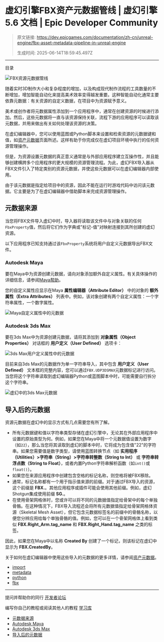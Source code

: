 # 虚幻引擎FBX资产元数据管线 | 虚幻引擎 5.6 文档 | Epic Developer Community

> 原文链接: https://dev.epicgames.com/documentation/zh-cn/unreal-engine/fbx-asset-metadata-pipeline-in-unreal-engine
> 
> 生成时间: 2025-06-14T18:59:45.497Z

---

目录

![FBX资源元数据管线](https://dev.epicgames.com/community/api/documentation/image/612d8588-9adc-4a54-8628-70d150652fed?resizing_type=fill&width=1920&height=335)

随着实时3D制作大小和复杂程度的增加，以及构成现代制作流程的工具数量的不断增加，增加智能自动化来提高美术效率变得越发重要。这种智能自动化通常主要依靠元数据：有关资源的自定义数据，在项目中为资源赋予意义。

美术或创作者将元数据属性添加到一个应用程序中，通常在创建资源的时候进行添加。然后，这些元数据将一直与该资源保持关联，流程下游的应用程序可以读取该元数据，并用来做出有关如何处理该资源的决策。

在虚幻编辑器中，您可以使用蓝图或Python脚本来设置和检索资源的元数据键和值，如[资产元数据](/documentation/zh-cn/unreal-engine/asset-metadata-in-unreal-engine)页面所述。这样有助于你完成仅在虚幻项目环境中执行的任何资源管理操作。

但是，为资源设置元数据的真正意义通常是与外部应用程序建立互操作性，并且能够创建横跨多个应用程序的更大规模的资源管理流程。为此，虚幻FBX导入器从FBX文件引入了特定类别的资源元数据，并使这些元数据可以在虚幻编辑器内部使用。

由于该元数据是指定给项目中的资源，因此不能在运行时游戏代码中访问该元数据。它主要是为了在虚幻编辑器中借助脚本来完成资源管理操作。

## 元数据来源

当您将FBX文件导入虚幻中时，导入器将读取该文件中与对象关联的任何`FbxProperty`值，然后将它们作为字典或"标记-值"对映射连接到其所创建的虚幻资源。

以下应用程序已知支持通过该`FbxProperty`系统将用户自定义元数据导出FBX文件。

### Autodesk Maya

要在Maya中为资源创建元数据，请向对象添加额外自定义属性。有关具体操作的详细信息，请参阅[Maya帮助](http://help.autodesk.com/view/MAYAUL/2018/ENU/?guid=GUID-C7385EC4-74E1-4F6E-8C9D-60F5CCDA7994)。

您的自定义属性应显示在Maya **属性编辑器（Attribute Editor）** 中的对象的 **额外属性（Extra Attributes）** 列表中。例如，该对象创建有两个自定义属性：一个字符串属性，一个数字属性。

![Maya自定义属性中的元数据](https://d1iv7db44yhgxn.cloudfront.net/documentation/images/c954b2c9-da32-4b66-b428-21d6cf542faa/fbx-metadata-maya-custom-attribute.png "Metadata in Maya Custom Attributes")

### Autodesk 3ds Max

要在3ds Max中为资源创建元数据，请将其添加到 **对象属性（Object Properties）** 对话框的 **用户定义（User Defined）** 选项卡：

![3ds Max用户定义属性中的元数据](https://d1iv7db44yhgxn.cloudfront.net/documentation/images/8f00cc49-b603-4dcf-915b-8efc2fb40a25/3ds-max-user-defined-properties.png "Metadata in 3ds Max User Defined Properties")

目前来自3ds Max的元数据作为单一字符串导入，其中包含 **用户定义（User Defined）** 文本框的完整内容，您可以通过`FBX.UDP3DSMAX`元数据标记进行访问。当您将这个字符串读取到虚幻编辑器Python或蓝图脚本中时，可能需要自行拆分这个字符串。

![虚幻中的3ds Max元数据](https://d1iv7db44yhgxn.cloudfront.net/documentation/images/4ea5f827-f446-4f3a-b7b6-ea6319d3321e/fbx-metadata-view-max.png "3ds Max metadata in Unreal")

## 导入后的元数据

资源元数据在虚幻中的显示方式有几点需要您有所了解。

-   所有元数据键和值以字符串类型存储在虚幻引擎中，无论其在外部应用程序中设置的原始类型为何。例如，如果您在Maya中将一个元数据值设置为数字（如`22`），那么当您将其读取到虚幻的脚本中时，它将成为包含值"22"的字符串。如果您需要值是数字类型，请使用蓝图转换节点（如 **实用程序（Utilities）>字符串（String）>字符串转整数（String to Int）** 或 **字符串转浮点数（String to Float）**，或者内置Python字符串解析函数（如`int()`或`float()`）。
-   如果您在来源应用程序中创建包含空格的标记名称，则空格将被FBX移除。
-   通常，标记名称都有一个用于指示值来源的前缀。对于通过FBX导入的资源，这个前缀是 **FBX.**。其他应用程序或插件可能会使用其他前缀。例如，虚幻Shotgun集成使用前缀 **SG.**。
-   在使用骨架网格体时，您或许可以将不同的元数据值指定给骨架中的每个单独骨骼。在这种情况下，FBX导入流程还会将所有元数据值指定给骨架网格体资源（Skeletal Mesh Asset），但它包含元数据标签名的前缀中的骨骼名称，以便您分辨应用给每个单独骨骼的值。例如，您可以在一个骨架网格体上看到类似 **FBX.Right\_Arm.tag\_name** 和 **FBX.Right\_Hand.tag\_name** 之类的标签。

因此，如果您在Maya中以名称 **Created By** 创建了一个标记，则该标记在虚幻中显示为 **FBX.CreatedBy**。

关于如何在虚幻编辑器中使用这些导入的元数据的更多详情，请参阅[资产元数据](/documentation/zh-cn/unreal-engine/asset-metadata-in-unreal-engine)。

-   [import](https://dev.epicgames.com/community/search?query=import)
-   [metadata](https://dev.epicgames.com/community/search?query=metadata)
-   [python](https://dev.epicgames.com/community/search?query=python)
-   [fbx](https://dev.epicgames.com/community/search?query=fbx)

* * *

提问并帮助你的同行 [开发者论坛](https://forums.unrealengine.com/categories?tag=unreal-engine)

编写你自己的教程或阅读其他人的教程 [学习库](https://dev.epicgames.com/community/unreal-engine/learning)

-   [元数据来源](/documentation/zh-cn/unreal-engine/fbx-asset-metadata-pipeline-in-unreal-engine#%E5%85%83%E6%95%B0%E6%8D%AE%E6%9D%A5%E6%BA%90)
-   [Autodesk Maya](/documentation/zh-cn/unreal-engine/fbx-asset-metadata-pipeline-in-unreal-engine#autodeskmaya)
-   [Autodesk 3ds Max](/documentation/zh-cn/unreal-engine/fbx-asset-metadata-pipeline-in-unreal-engine#autodesk3dsmax)
-   [导入后的元数据](/documentation/zh-cn/unreal-engine/fbx-asset-metadata-pipeline-in-unreal-engine#%E5%AF%BC%E5%85%A5%E5%90%8E%E7%9A%84%E5%85%83%E6%95%B0%E6%8D%AE)